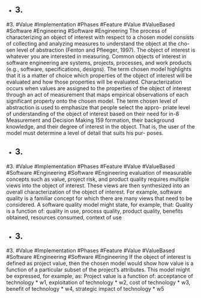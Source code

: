- ## 3.
#3. #Value #Implementation #Phases #Feature #Value #ValueBased #Software #Engineering #Software #Engineering 
The process of characterizing an object of interest with respect to a chosen model consists of collecting and analyzing measures to understand the object at the cho- sen level of abstraction (Fenton and Pfleeger, 1997). The object of interest is  whatever you are interested in measuring. Common objects of interest in software  engineering are systems, projects, processes, and work products (e.g., software,  specifications, designs). The term chosen model highlights that it is a matter of  choice which properties of the object of interest will be evaluated and how those  properties will be evaluated. Characterization occurs when values are assigned to  the properties of the object of interest through an act of measurement that maps  empirical observations of each significant property onto the chosen model. The  term chosen level of abstraction is used to emphasize that people select the appro- priate level of understanding of the object of interest based on their need for in-8 Measurement and Decision Making 159 formation, their background knowledge, and their degree of interest in the object.  That is, the user of the model must determine a level of detail that suits his pur- poses.

- ## 3.
#3. #Value #Implementation #Phases #Feature #Value #ValueBased #Software #Engineering #Software #Engineering 
evaluation of measurable concepts such as value, project risk, and product  quality requires multiple views into the object of interest. These views are then  synthesized into an overall characterization of the object of interest. For example,  software quality is a familiar concept for which there are many views that need to  be considered. A software quality model might state, for example, that:  Quality is a function of: quality in use, process quality, product quality,  benefits obtained, resources consumed, context of use

- ## 3.
#3. #Value #Implementation #Phases #Feature #Value #ValueBased #Software #Engineering #Software #Engineering 
If the object of interest is defined as project value, then the chosen model would  show how value is a function of a particular subset of the project’s attributes. This  model might be expressed, for example, as:  Project value is a function of: acceptance of technology * w1, exploitation of technology * w2, cost of technology * w3, benefit of technology * w4, strategic impact of technology * w5

